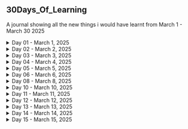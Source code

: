 ## 30Days_Of_Learning
A journal showing all the new things i would have learnt from March 1 - March 30 2025  

<details>
<summary> Day 01 - March 1, 2025 </summary>  

### Goal For Today: Learn Advanced Excel Functions  

#### What I Learned Today:  
* I learnt how to apply VLOOKUP function to a data table in Excel.  
* I also learned how to apply XLOOKUP function to a data table in Excel.  
* I learnt how to use the TODAY function to get add a Date column to an Excel table, as well as how to use the NOW function to provide Date in Timestamp form.  
#### Challenge Faced:
* The XLOOKUP function was not available in my Excel version (Excel 2019).  
#### How I Overcame Challenges:  
* I had to use Excel on the Web where i could easily use the function to practice.  
#### Practice:  
* I applied the VLOOKUP and XLOOKUP functions to a table in order to find out the prices of Sugar Cookie and Chocolate Chip.  

![VLOOKUP](Day1/images/Lookup_Functions.jpg)  

![XLOOKUP](Day1/images/Lookup_Functions_2.jpg)


* I practiced how to use the TODAY() and NOW() functions.  

![TODAY_FUNCTION](Day1/images/Date_Functions.jpg)


![NOW_FUNCTION](Day1/images/Date_Functions_2.jpg)

#### Reflection:  
* Even though the VLOOKUP is quite useful, the XLOOKUP seems easier to use because it focuses more on columns, therefore, making it easier to capture targeted detail(s).  
</details>  


<details>  
<summary> Day 02 - March 2, 2025 </summary>  

### Goal For Today: Understanding The Data Analysis Process  

![THE DATA ANALYSIS PROCESS](Day2/images/dap1.jpg)  


#### What I Learned Today:  
* I learnt that there are rules that guide the actions of every data analyst from the moment they are tasked with a problem till they present their findings to stakeholders.  
* I realized that some stages tend to overlap and may be repetitive, for instance, the Data Cleaning phase. Still on the Data Cleaning phase, i learnt that data analysts must always bear in mind that all data gathered/sourced for any project/task are never clean enough and so must ensure that even though the data is not thoroughly cleaned, it should be far cleaner than when they had first received them.  
* I learnt that even though there are numerous tools for data analysis at the disposal of the analyst, they must ensure that the tools they choose for the analytical process must be compatible with the data sourced.  
* i also learnt that data visualization options must be applied with their target audience at heart. In otherwords, the choice of data visualization must be easy to understand by the target audience so that the analytical process can be more meaningful.  
* I learnt that communicating facts that have been gleamed from the data must be conducted in very comprehensible language so that the target audience can understand the message being passed.  

#### Reflections:  
A data analyst's job is never done until the message is perfectly understood by the target audience. Therefore, we should as much as we can ensure that people comprehend what we are doing, else, the entire process would be meaningless.  
</details>  


<details>  
<summary> Day 03 - March 3, 2025 </summary>  

### Goal For Today: The 10,000-hour rule  

![Desena](Day3/images/dol_1.jpeg)  

![Ericsson](Day3/images/dol_2.png)  


#### What I Learned Today:  
* I learnt that Anders Ericsson, a psychologist, posited that for anyone to be great at something, they have to dedicate a minimum of 10,000 hours to learning that thing. In other words, if you want to be great at something, you have to put in a minimum of 10,000 hours of deliberate, structured, and focused practice. His research helps us to learn and improve easier and much faster. But it all depends on just how far you are willing to go at that thing, and provided the rules guiding it (that new thing you are learning) do not change.  
This theory was made popular by Malcolm Gladwell.  

#### Reflection:  
To be better than 95% of people in an industry, i need to dedicate a minimum of 18 minutes of focused learning per day at one thing.  
</details>  

<details>  
<summary> Day 04 - March 4, 2025 </summary>  

### Goal For Today: How data is the oil of the 21st century  

![THE ECONOMIST](Day4/images/dolc1.jpg)  


![DATA IS THE NEW OIL](Day4/images/dolc2.jpg)  


#### What I Learnt Today:  
"Information is the oil of the 21st century, and analytics is the combustion engine " - Peter Sondergaard.

By this comparison, the importance of data and its processing in the 21st century is made clear.
Oil was the most importance resource of the 20th century. Today, data is the most valuable resource. And just as oil is of little relevance until refined, the true value of data remains untapped until it gets analyzed. Similarly, as a combustion engine transforms oil into energy, data analytics transforms information into insights that drive decisions, and give a competitive edge.
So, all economic agents (individuals, businesses, governments, etc) rely on data for a competitive edge.  

</details>  


<details>
<summary> Day 05 - March 5, 2025  </summary>  

### Goal For Today: How your choice of browser reflects your I/Q  

![Intelligence_Quotient](Day5/images/dolc1.jpg)  

![Browsers](Day5/images/dolc2.jpg)

#### What I Learnt Today:  
According to an online article at theatlantic.com, Chrome and Firefox Users Make Better Employees! This is a surprising finding but has been discussed in a few informal studies or surveys. While no definitive large-scale academic study has made this claim, it's often shared through articles on sites like Harvard Business Review or Medium, where correlations between browsing behavior and work performance have been speculated. You might find these mentioned in business or workplace studies on productivity and technology adoption.  
So, which browser are you using?  
</details>  


<details>  
<summary> Day 06 - March 6, 2025 </summary>  

### Goal For Today:  Crime Organizations Of The Past And The Current Wealth Of Rich Countries  

![Global_Crime_Hotspots](Day6/images/dolc1.jpg)  

![Economic_Development](Day6/images/dolc3.jpg)  


#### What I Learnt Today:  
The relationship between past crime organizations and current economic development in rich countries is multifaceted. Historically, organized crime has often thrived in environments where central governments and civil society are disorganized, weak, or untrustworthy. This can occur during periods of political, economic, or social turmoil or transition, such as changes in government or rapid economic development.  

In many rich countries, the legacy of organized crime can be seen in several ways:  
Economic Impact: Organized crime groups have historically engaged in a variety of illegal activities, including drug trafficking, money laundering, and fraud. These activities can distort economic markets, divert resources from productive uses, and create inefficiencies. For example, the United States Drug Enforcement Administration (DEA) has identified Mexican transnational criminal organizations (TCOs) as the greatest criminal drug threat to the United States, highlighting their dominance in drug trafficking.  
Institutional Weakness: The presence of organized crime can weaken institutions, including law enforcement and the judiciary. This can lead to a lack of trust in these institutions, which is crucial for economic development. Strong and trustworthy institutions are essential for maintaining the rule of law, protecting property rights, and ensuring a stable business environment.  
Social Control: Criminal organizations often seek to develop social control over specific communities, which can lead to a parallel system of governance. This can undermine the legitimacy of the state and create areas where the state has limited influence. For instance, in some regions, criminal groups provide protection and social services, which can make it difficult for the state to regain control.  
Economic Inequality: There is compelling evidence that economic inequality is positively correlated with crime. Economic inequality can alienate individuals from societal institutions and values, leading to social resistance and engagement in criminal behavior. This relationship has been studied in various contexts, including developed countries, where economic inequality can contribute to higher crime rates.  
Historical Context: In some cases, the historical presence of organized crime has left a lasting impact on the economic and social fabric of a country. For example, the legacy of the Italian Mafia in Italy and the Yakuza in Japan has influenced the development of these countries' economies and social structures. These organizations have sometimes been integrated into legitimate business activities, creating a complex interplay between legal and illegal economies.  
Policy Implications: Understanding the historical relationship between organized crime and economic development is crucial for policymakers. Interventions that aim to reduce economic inequality and strengthen institutions can help mitigate the negative impacts of organized crime. For example, public participation programs and efforts to improve financial literacy can help reduce social resistance and the propensity for criminal behavior.
In summary, the relationship between past crime organizations and current economic development in rich countries is characterized by the impact of organized crime on economic markets, institutional strength, social control, and economic inequality. Addressing these issues is essential for fostering sustainable economic development and reducing the influence of organized crime.  

![Crime](Day6/images/dolc2.jpg)  

![Rich_Countries](Day6/images/dolc4.jpg)  

#### SOURCES:  
[The Guardian](https://www.theguardian.com/business/2025/mar/03/soaring-uk-crime-cost-up-policy-exchange-policing-prisons)  

[Global Initiative](https://globalinitiative.net/analysis/cross-cutting-threat-to-development/)  

[Lemonade](https://www.lemonde.fr/en/sports/article/2024/10/30/the-calabrian-mafia-s-hold-on-milan-s-football-stands_6730976_9.html)  

[Sage Pub](https://journals.sagepub.com/doi/10.1177/1088767907311849)  

[The Wall Street Journal](https://www.wsj.com/world/europe/europe-drugs-gangs-organized-crime-netherlands-6f58ea45)  

[Brookings](https://www.brookings.edu/articles/is-the-risk-of-crime-against-businesses-greater-in-more-unequal-countries/)  

</details>  

<details>  
<summary>  Day 08 - March 8, 2025 </summary>  

### Goal For Today:  Feminine Hurricane Names And Increased Deadliness  
![Satelite_Image_of_a_hurricane](Day8/images/dolc1.jpg)  

#### What I Learnt Today: 
Feminine Hurricane Names and Increased Deadliness: This is a well-known finding from a study published in Nature Geoscience (2014), which found that hurricanes with feminine names are deadlier than those with masculine names, primarily due to implicit biases. The study was conducted by researchers at the University of Illinois and the University of Michigan, and it looked at the effect of names on public perception and preparedness. You can find it referenced in news articles about gender bias, such as The New York Times and The Guardian.  

</details>  

<details>  
<summary>  Day 10 - March 10, 2025 </summary>  

### Goal For Today:  Maternal Mortality In Sub-Saharan Africa  

![Maternal Mortality Rate in Sub-Saharan Africa](Day10/images/dolc1.jpg)  

![Mother and Child](Day10/images/dolc2.jpg)  

#### What I Learnt Today:  
Maternal mortality in Sub-Saharan Africa remains a significant health challenge, despite global efforts to improve maternal health outcomes. The region has some of the highest maternal mortality ratios (MMR) in the world. Several factors contribute to this, including limited access to quality healthcare, poor infrastructure, and socioeconomic disparities. Here's an overview of the situation:  

##### 1. **Maternal Mortality Rate (MMR) in Sub-Saharan Africa**  
- Sub-Saharan Africa accounts for **66% of global maternal deaths**, even though the region represents about 13% of the global population.  
- The maternal mortality ratio in Sub-Saharan Africa is estimated to be about **542 deaths per 100,000 live births** (as of the most recent estimates), significantly higher than the global average of around **211 deaths per 100,000 live births**.  
- Some countries, such as **Chad, Sierra Leone, and Nigeria**, have particularly high MMRs, while others have made significant progress in reducing maternal deaths.  

##### 2. **Key Factors Contributing to Maternal Mortality**  
- __Lack of Access to Quality Healthcare__: Many women in rural and remote areas lack access to skilled birth attendants, emergency obstetric care, and essential healthcare services, especially during childbirth.  
- __Inadequate Infrastructure__: Poor healthcare infrastructure, such as a lack of hospitals, clinics, and transportation facilities, complicates access to timely care.  
- __Limited Financial Resources__: The cost of healthcare, even when available, can be prohibitive for many families in Sub-Saharan Africa, leading to delays in seeking care or not seeking care at all.
- __Malnutrition and Pre-existing Health Conditions__: High rates of malnutrition, anemia, and other health conditions such as HIV/AIDS, malaria, and tuberculosis can increase the risk of complications during pregnancy and childbirth.  
- __Cultural and Socioeconomic Barriers__: In some regions, cultural beliefs and practices may discourage women from seeking formal medical care, opting instead for traditional birth attendants or home births. Additionally, gender inequality, early marriages, and low education levels among women may restrict their access to healthcare.  
- __Unmet Family Planning Needs__: High fertility rates and a lack of access to contraceptive methods contribute to unplanned pregnancies, which can increase maternal risks, especially among adolescents.  

##### 3. **Major Causes of Maternal Deaths**  
- **Hemorrhage (excessive bleeding)**: This is one of the leading causes of maternal death, especially in the aftermath of complicated births.  
- __Infections__: Puerperal sepsis (infection after childbirth) and other infections during pregnancy and childbirth contribute significantly to maternal mortality.  
- __Hypertensive Disorders__: Conditions like preeclampsia and eclampsia (high blood pressure during pregnancy) are significant causes of maternal death.  
- __Obstructed Labor__: When labor cannot proceed normally, often due to the baby being too large or malpositioned, it can lead to life-threatening complications.  
- __Unsafe Abortion__: In regions where abortion is highly restricted, women may resort to unsafe procedures, leading to complications and maternal deaths.  

##### 4. **Progress and Efforts to Reduce Maternal Mortality**  
__Improved Access to Family Planning__: Expanding access to family planning and contraceptive services has been a key strategy in reducing unintended pregnancies and improving maternal health.  
__Skilled Birth Attendants and Emergency Care__: Many countries in the region have focused on increasing the number of skilled birth attendants (doctors, nurses, and midwives) and providing emergency obstetric care.  
__Health Financing and Investments__: Increasing investments in maternal health, including improving the supply of medicines, equipment, and training healthcare providers, can make a significant difference.  
__Community Health Programs__: Community-based health workers and programs that focus on education, vaccination, and early intervention have been successful in raising awareness about maternal health.  
__Global and Regional Initiatives__: Organizations like the **World Health Organization (WHO)**, **United Nations Population Fund (UNFPA)**, and **African Union (AU)** have launched several initiatives aimed at reducing maternal mortality, such as the **Sustainable Development Goal (SDG) 3** to reduce the global maternal mortality ratio to less than 70 per 100,000 live births by 2030.  
__Improving Antenatal and Postnatal Care__: More emphasis is being placed on quality antenatal care to monitor and prevent complications during pregnancy and improve postnatal care, especially for newborns and mothers in the postpartum period.  

##### 5. **The Way Forward**  
__Strengthening Health Systems__: There is a need to ensure health systems are equipped to provide quality, affordable, and accessible maternal health services, including emergency care.  
__Addressing Social Determinants__: Reducing maternal mortality requires addressing broader social and economic factors, such as gender inequality, poverty, and education.
__Engaging Men and Communities__: Engaging families, men, and communities in maternal health efforts can lead to better health outcomes for women. This involves promoting the value of maternal health and encouraging support for women during pregnancy and childbirth.  

In summary, while significant challenges remain, Sub-Saharan Africa has made progress in addressing maternal mortality, and continued investments in healthcare, education, and social reforms are essential to further reducing maternal deaths in the region.  

</details>  

<details>  
<summary> Day 11 - March 11, 2025 </summary>  

### Goal For Today:  A Look At Some Unproductive Establishments  

#### What I Learnt Today:  
Several government parastatals in Nigeria have been identified as receiving funding but not effectively fulfilling their mandates. Notable examples include:  

**1. Nigerian Hydrocarbon Pollution Remediation Project (HYPREP):**  
Established to address oil pollution in the Niger Delta, HYPREP has faced significant criticism for its ineffectiveness. Leaked documents and satellite imagery from 2021 revealed that cleanup sites remained heavily polluted. Issues such as the selection of unqualified contractors, inadequate laboratory analyses, and corruption have been highlighted. The United Nations eventually withdrew its support in 2023 due to these challenges.  
[HYPREP](https://apnews.com/article/nigeria-niger-delta-oil-spill-cleanup-hyprep-8c7533ad31d1aad5c0e3933a41891579)  

**2. Niger Delta Development Commission (NDDC):**  
Tasked with developing the Niger Delta region, the NDDC has faced scrutiny for numerous abandoned or incomplete projects. By 2021, over 13,000 projects were either uncompleted or abandoned, despite the commission receiving approximately ₦6 trillion between 1999 and 2021. In Rivers State alone, 953 projects were abandoned. A forensic audit ordered by President Muhammadu Buhari uncovered significant mismanagement within the commission. citeturn0search14  
[NDDC](https://en.m.wikipedia.org/wiki/Niger_Delta_Development_Commission)  

**3. Nigerian Railway Corporation (NRC):**  
The NRC has struggled with inefficiency and underperformance. Despite owning nearly 200 locomotives, up to 75% are non-operational. Additionally, less than half of its passenger coaches and freight wagons are serviceable. The lack of maintenance and outdated infrastructure have severely hindered its effectiveness. citeturn0search15  
[NRC](https://fr.wikipedia.org/wiki/Nigerian_Railway_Corporation)  

**4. Primary Healthcare Centres (PHCs):**  
Despite government investments and promises, many PHCs across Nigeria remain non-functional. Challenges include inadequate infrastructure, lack of medical personnel, and insufficient funding, leading to persistent healthcare delivery issues. citeturn0search2  
[PHCs](https://en.wikipedia.org/wiki/Muhammad_Ali_Pate)  

**5. Power Holding Company of Nigeria (PHCN):**  
Before its privatization, PHCN was notorious for inefficiency, leading to widespread power outages and economic losses. Mismanagement, corruption, and inadequate infrastructure were significant challenges. citeturn0search0  
[PHCN](https://www.reuters.com/world/africa/world-bank-approves-157-billion-loan-nigeria-2024-09-30/)  

These examples highlight systemic issues such as mismanagement, corruption, and inadequate oversight within certain Nigerian government parastatals, leading to inefficiencies despite substantial funding.  

</details>  

<details>  
<summary> Day 12 - March 12, 2025 </summary>  

### Goal For Today: Indigenous People Of The World  

![Indigenous People](Day12/images/dolc1.jpeg)

#### What I Learnt Today:  
There are an estimated 476 million indigenous people worldwide, spread across 90 countries and representing around 5,000 cultures. The highest indigenous populations relative to total population are found in Samoa, Greenland, and French Polynesia. In countries like China, India, and the Philippines, indigenous people also make up significant portions of the population, though they still face challenges, with many living in extreme poverty. Despite formal recognition of their rights in many countries, indigenous communities still account for 19% of the world’s extreme poor, despite comprising only 6% of the global population. We must continue to advocate for their rights and improve their living conditions.  

[Statista](https://www.statista.com/chart/18981/countries-with-the-largest-share-of-indigenous-people/)  

</details>  

<details>  
<summary> Day 13 - March 13, 2025 </summary>  

### Goal For Today: Capturing Diversity In The Data Analysis Process  

![Diversity](Day13/images/dolc1.jpg)  

![Educational_Diversity](Day13/images/dolc2.jpg)  

![Diversity, Equity, Inclusivity](Day13/images/dolc3.jpg)  

#### What I Learnt Today:  
Capturing diversity in the data analytical process is essential for creating inclusive and accurate models, as well as ensuring that insights are representative of all populations. Here are some key approaches to ensure diversity is embedded throughout the analytical process:  

1. Diverse Data Collection  
Inclusive Sampling: Ensure that the data you collect reflects a diverse set of characteristics, such as age, gender, race, socioeconomic status, geography, and other relevant dimensions. This prevents biases that might occur if certain groups are underrepresented.  
Avoiding Sampling Bias: When gathering data, make sure that the sample isn’t skewed toward one demographic. For instance, if you’re collecting data on consumer behavior, ensure you’re not only targeting a specific region or socioeconomic group.  
Consider Intersectionality: Look at how multiple factors (e.g., race, gender, income) intersect and affect the outcomes, rather than treating each factor in isolation.  
2. Ethical Data Handling  
Transparency: Clearly communicate how data is being collected and used. This includes explaining any potential biases in the data and how you’re working to address them.  
Privacy & Consent: Make sure that the data is collected ethically, with appropriate consent, and in a way that respects the privacy of individuals. Sensitive data (such as race, gender, or health) should be handled with extra care.  
3. Bias Detection in Data  
Bias Audits: Regularly audit the data for biases. This can involve checking for disparities in representation across various demographic groups and assessing the accuracy and fairness of the data.  
Statistical Methods to Detect Bias: Use techniques like fairness-aware modeling or statistical tests to detect bias in your data. Methods such as disparate impact analysis can help identify disparities that may not be immediately obvious.  
4. Inclusive Data Analysis  
Diverse Perspectives in Teams: Assemble diverse teams of analysts, data scientists, and subject matter experts to provide a range of viewpoints when interpreting data. Diversity within your team can help identify biases and ensure broader applicability of the findings.  
Holistic Metrics: Go beyond traditional metrics and include multiple dimensions of analysis. For example, evaluate not just average outcomes but also disparities between groups, looking for patterns that could reveal overlooked issues.  
5. Cultural Sensitivity in Interpretation  
Context Matters: Data analysis should consider the context in which the data was collected. Cultural, economic, and historical factors can influence how data should be interpreted. What works in one demographic group might not be applicable to another.  
Avoiding Overgeneralization: Ensure that you don’t overgeneralize or stereotype groups based on the data, especially when working with heterogeneous populations.  
6. Algorithmic Fairness  
Fair Algorithms: When using algorithms or machine learning models, it's crucial to test them for fairness. For instance, ensure that the model doesn’t inadvertently favor one group over another, especially in sensitive applications like hiring, lending, or healthcare.  
Transparency in Models: Use interpretable machine learning models that can explain how different factors (e.g., age, race, etc.) influence predictions. This helps ensure that the algorithm is not perpetuating existing biases.  
7. Continuous Improvement  
Feedback Loops: Continuously monitor and improve your data collection and analytical methods. As societal norms and contexts evolve, so should your data and analysis processes.  
Impact Assessments: Assess the real-world impact of your analysis. Consider how the insights are being used and whether they might inadvertently disadvantage certain groups.  
8. Diversity in Data Sources:  
Multiple Data Sources: Use a variety of data sources to enrich your analysis. Combining quantitative and qualitative data, or integrating external datasets, can provide a fuller picture and reduce the chance of overlooking specific groups.  
9. Reporting and Communication  
Inclusive Reporting: When presenting findings, make sure that you highlight diverse perspectives and show how different groups are impacted. This could include breaking down data by demographic factors or showing disparities in outcomes.  
Narratives of Underrepresented Groups: Ensure that the voices and experiences of marginalized or underrepresented groups are reflected in the stories you tell from the data.  
Conclusion:  
Diversity in the data analytics process is about more than just avoiding bias — it’s about intentionally creating data collection, analysis, and reporting processes that serve and reflect the richness of human diversity. By doing so, you can ensure that insights are not only accurate but also ethical and inclusive.  

</details>  

<details>  
<summary> Day 14 - March 14, 2025 </summary>  

### Goal For Today: User Data Protection  

![Apple Logo](Day14/images/dolc1.webp)  

#### What I Learnt Today:  
The article discusses how Apple is enhancing the privacy features of Siri to protect user data. Apple emphasizes that Siri operates with on-device processing as much as possible, minimizing the amount of data sent to servers. This method ensures that personal information stays secure, with requests like reading messages being processed directly on the user's device. Apple also claims it does not use Siri data for marketing or advertising purposes, addressing concerns about potential misuse. The company continues to invest in technologies that prioritize privacy, aiming to make Siri more intelligent while safeguarding user data. Apple assures users that privacy is central to its design philosophy.    
The significance of this report lies in highlighting Apple's ongoing efforts to set itself apart as a leader in privacy and data protection, especially in the age of growing concerns about user data exploitation. Here’s why it’s important:  

Privacy Commitment: The article underscores Apple's commitment to privacy, which is central to its brand identity. In a tech landscape where data privacy is a hot topic, especially with concerns about data harvesting and misuse by other companies, Apple is positioning itself as a company that prioritizes user control over personal information.  

On-Device Processing: By emphasizing on-device processing for Siri, Apple minimizes the need to transmit personal data to remote servers. This approach reduces potential vulnerabilities and ensures that less of your private data is exposed to external parties, including hackers or even Apple itself. It speaks to a broader trend of more secure, decentralized computing models.  

Distancing from Ads: Apple explicitly states that it does not use Siri data for marketing or advertising, which is significant given that many tech companies, like Google and Amazon, rely on user data to fuel their advertising engines. Apple’s stance sets it apart and may attract privacy-conscious consumers.  

Tech Industry Standards: This approach sets a benchmark for other companies in the industry. As data privacy concerns grow, Apple’s actions could influence how other tech giants (like Google, Amazon, and Microsoft) approach user data protection.  

Consumer Trust: By making privacy a central part of their technology and explicitly communicating this, Apple is trying to build greater consumer trust, a critical element in the current climate of skepticism surrounding tech companies’ handling of personal data.  

In essence, this report emphasizes how Apple is navigating the complexities of balancing advanced, AI-driven technologies (like Siri) with user privacy, making it clear that protecting user data is integral to its product development and corporate philosophy.  

[Technology Magazine](https://technologymagazine.com/data-and-data-analytics/how-apple-is-using-siri-to-protect-user-data)  

</details>  

<details>  
<summary> Day 15 - March 15, 2025 </summary>  

### Goal For Today: Data Lakehouse vs. Data Warehouse: What’s the DBA’s Role?  

#### What I Learnt Today:  
According to an article at Data.com, data lakehouses and data warehouses are compared while focusing on the evolving role of Database Administrators (DBAs). A data lakehouse merges the strengths of data lakes, which handle unstructured data, and data warehouses, which optimize structured data. It allows organizations to manage both types of data in a single platform.  
DBAs' roles are shifting with the advent of lakehouses. They will need to manage data models, optimize performance, and ensure security and compliance in this new architecture. The article highlights the challenges DBAs face, such as adapting to new technologies and tools, but also points out the opportunities for innovation and growth within this evolving landscape. Ultimately, the DBA's role will become more integrated with the overall data strategy in organizations.  

</details>  


